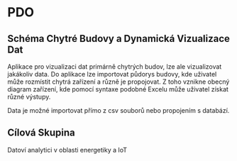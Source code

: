 # PDO



## Schéma Chytré Budovy a Dynamická Vizualizace Dat

Aplikace pro vizualizaci dat primárně chytrých budov, lze ale vizualizovat jakákoliv data. Do aplikace lze importovat půdorys budovy, kde uživatel může rozmístit chytrá zařízení a různě je propojovat. Z toho vznikne obecný diagram zařízení, kde pomocí syntaxe podobné Excelu může uživatel získat různé výstupy.

Data je možné importovat přímo z csv souborů nebo propojením s databází.


## Cílová Skupina

Datoví analytici v oblasti energetiky a IoT
